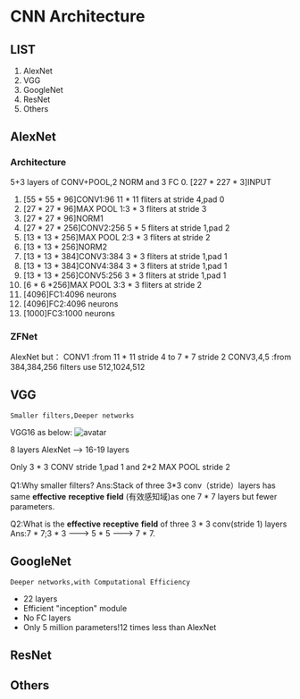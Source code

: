 # CNN Architecture

## LIST

1. AlexNet
2. VGG
3. GoogleNet
4. ResNet
5. Others

## AlexNet
### Architecture
5+3 layers of CONV+POOL,2 NORM and 3 FC
0. [227 * 227 * 3]INPUT
1. [55 * 55 * 96]CONV1:96 11 * 11 fliters at stride 4,pad 0
2. [27 * 27 * 96]MAX POOL 1:3 * 3 fliters at stride 3
3. [27 * 27 * 96]NORM1
4. [27 * 27 * 256]CONV2:256 5 * 5 fliters at stride 1,pad 2
5. [13 * 13 * 256]MAX POOL 2:3 * 3 fliters at stride 2
6. [13 * 13 * 256]NORM2
7. [13 * 13 * 384]CONV3:384 3 * 3 fliters at stride 1,pad 1
8. [13 * 13 * 384]CONV4:384 3 * 3 fliters at stride 1,pad 1
9. [13 * 13 * 256]CONV5:256 3 * 3 fliters at stride 1,pad 1
10. [6 * 6 *256]MAX POOL 3:3 * 3 fliters at stride 2
11. [4096]FC1:4096 neurons
12. [4096]FC2:4096 neurons
13. [1000]FC3:1000 neurons

### ZFNet
AlexNet but：
CONV1 :from 11 * 11 stride 4 to 7 * 7 stride 2
CONV3,4,5 :from 384,384,256 filters use 512,1024,512

## VGG
```
Smaller filters,Deeper networks
```

VGG16 as below:
![avatar](./L9_Pic1.png)

8 layers AlexNet --> 16-19 layers

Only 3 * 3 CONV stride 1,pad 1 and 2*2 MAX POOL stride 2

Q1:Why smaller filters?
Ans:Stack of three 3*3 conv（stride）layers has same __effective__ __receptive__ __field__ (有效感知域)as one 7 * 7 layers but fewer parameters.

Q2:What is the __effective__ __receptive__ __field__ of three 3 * 3 conv(stride 1) layers
Ans:7 * 7;3 * 3 ---> 5 * 5 ---> 7 * 7.

## GoogleNet

```
Deeper networks,with Computational Efficiency
```

- 22 layers
- Efficient "inception" module
- No FC layers
- Only 5 million parameters!12 times less than AlexNet
## ResNet
## Others